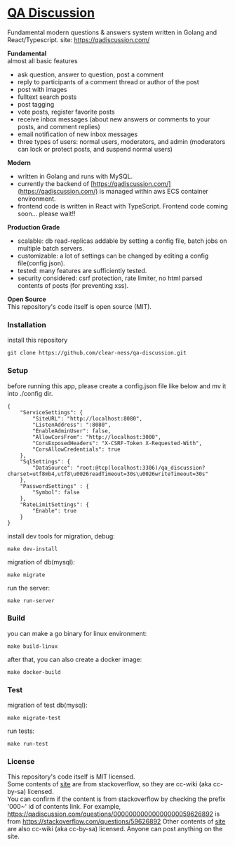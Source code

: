# [QA Discussion](https://qadiscussion.com/)

Fundamental modern questions & answers system written in Golang and React/Typescript.
site: https://qadiscussion.com/

**Fundamental**  
almost all basic features
* ask question, answer to question, post a comment
* reply to participants of a comment thread or author of the post
* post with images
* fulltext search posts
* post tagging
* vote posts, register favorite posts
* receive inbox messages (about new answers or comments to your posts, and comment replies)
* email notification of new inbox messages
* three types of users: normal users, moderators, and admin (moderators can lock or protect posts, and suspend normal users)

**Modern**  
* written in Golang and runs with MySQL.  
* currently the backend of [https://qadiscussion.com/](https://qadiscussion.com/) is managed within aws ECS container environment.  
* frontend code is written in React with TypeScript. Frontend code coming soon... please wait!!  

**Production Grade**  
* scalable: db read-replicas addable by setting a config file, batch jobs on multiple batch servers.
* customizable: a lot of settings can be changed by editing a config file(config.json).
* tested: many features are sufficiently tested.
* security considered: csrf protection, rate limiter, no html parsed contents of posts (for preventing xss).

**Open Source**  
This repository's code itself is open source (MIT).

### Installation

install this repository
```
git clone https://github.com/clear-ness/qa-discussion.git
```

### Setup

before running this app, please create a config.json file like below and mv it into ./config dir.
```
{
    "ServiceSettings": {
        "SiteURL": "http://localhost:8080",
        "ListenAddress": ":8080",
        "EnableAdminUser": false,
        "AllowCorsFrom": "http://localhost:3000",
        "CorsExposedHeaders": "X-CSRF-Token X-Requested-With",
        "CorsAllowCredentials": true
    },
    "SqlSettings": {
        "DataSource": "root:@tcp(localhost:3306)/qa_discussion?charset=utf8mb4,utf8\u0026readTimeout=30s\u0026writeTimeout=30s"
    },
    "PasswordSettings" : {
        "Symbol": false
    },
    "RateLimitSettings": {
        "Enable": true
    }
}
```

install dev tools for migration, debug:

```
make dev-install
```

migration of db(mysql):

```
make migrate
```

run the server:
```
make run-server
```

### Build

you can make a go binary for linux environment:

```
make build-linux
```

after that, you can also create a docker image:

```
make docker-build
```

### Test

migration of test db(mysql):

```
make migrate-test
```

run tests:
```
make run-test
```

### License
This repository's code itself is MIT licensed.  
Some contents of [site](https://qadiscussion.com/) are from stackoverflow, so they are cc-wiki (aka cc-by-sa) licensed.  
You can confirm if the content is from stackoverflow by checking the prefix '000~' id of contents link.
For example, https://qadiscussion.com/questions/00000000000000000059626892 is from https://stackoverflow.com/questions/59626892
Other contents of [site](https://qadiscussion.com/) are also cc-wiki (aka cc-by-sa) licensed. Anyone can post anything on the site.
